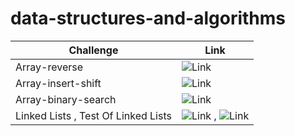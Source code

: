﻿# data-structures-and-algorithms

| Challenge      | Link |
| ----------- | ----------- |
| Array-reverse      | ![Link](/DataStructure/DataStructure/data-structure-console/array-reverse/) |
| Array-insert-shift | ![Link](/DataStructure/DataStructure/data-structure-console/array-insert-shift/) |
| Array-binary-search | ![Link](/DataStructure/DataStructure/data-structure-console/array-binary-search/) |
| Linked Lists , Test Of Linked Lists| ![Link](/DataStructure/DataStructure/data-structure-console/linked-list/)  ,  ![Link](/DataStructure/Test-linkedList) |


